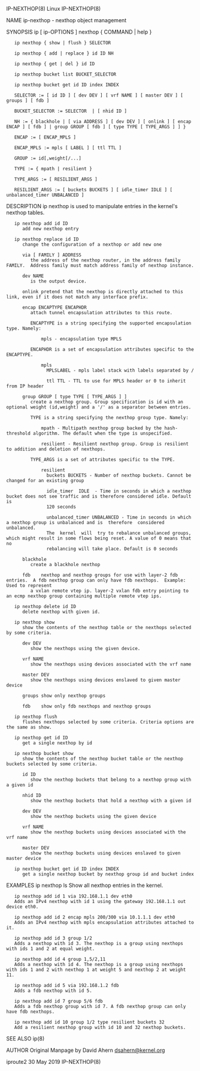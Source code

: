IP-NEXTHOP(8)								     Linux								 IP-NEXTHOP(8)

NAME
       ip-nexthop - nexthop object management

SYNOPSIS
       ip [ ip-OPTIONS ] nexthop  { COMMAND | help }

       ip nexthop { show | flush } SELECTOR

       ip nexthop { add | replace } id ID NH

       ip nexthop { get | del } id ID

       ip nexthop bucket list BUCKET_SELECTOR

       ip nexthop bucket get id ID index INDEX

       SELECTOR := [ id ID ] [ dev DEV ] [ vrf NAME ] [ master DEV ] [ groups ] [ fdb ]

       BUCKET_SELECTOR := SELECTOR  | [ nhid ID ]

       NH := { blackhole | [ via ADDRESS ] [ dev DEV ] [ onlink ] [ encap ENCAP ] [ fdb ] | group GROUP [ fdb ] [ type TYPE [ TYPE_ARGS ] ] }

       ENCAP := [ ENCAP_MPLS ]

       ENCAP_MPLS := mpls [ LABEL ] [ ttl TTL ]

       GROUP := id[,weight[/...]

       TYPE := { mpath | resilient }

       TYPE_ARGS := [ RESILIENT_ARGS ]

       RESILIENT_ARGS := [ buckets BUCKETS ] [ idle_timer IDLE ] [ unbalanced_timer UNBALANCED ]

DESCRIPTION
       ip nexthop is used to manipulate entries in the kernel's nexthop tables.

       ip nexthop add id ID
	      add new nexthop entry

       ip nexthop replace id ID
	      change the configuration of a nexthop or add new one

	      via [ FAMILY ] ADDRESS
		     the address of the nexthop router, in the address family FAMILY.  Address family must match address family of nexthop instance.

	      dev NAME
		     is the output device.

	      onlink pretend that the nexthop is directly attached to this link, even if it does not match any interface prefix.

	      encap ENCAPTYPE ENCAPHDR
		     attach tunnel encapsulation attributes to this route.

		     ENCAPTYPE is a string specifying the supported encapsulation type. Namely:

			     mpls - encapsulation type MPLS

		     ENCAPHDR is a set of encapsulation attributes specific to the ENCAPTYPE.

			     mpls
			       MPLSLABEL - mpls label stack with labels separated by /

			       ttl TTL - TTL to use for MPLS header or 0 to inherit from IP header

	      group GROUP [ type TYPE [ TYPE_ARGS ] ]
		     create a nexthop group. Group specification is id with an optional weight (id,weight) and a '/' as a separator between entries.

		     TYPE is a string specifying the nexthop group type. Namely:

			     mpath - Multipath nexthop group backed by the hash-threshold algorithm. The default when the type is unspecified.

			     resilient - Resilient nexthop group. Group is resilient to addition and deletion of nexthops.

		     TYPE_ARGS is a set of attributes specific to the TYPE.

			     resilient
			       buckets BUCKETS - Number of nexthop buckets. Cannot be changed for an existing group

			       idle_timer  IDLE	 - Time in seconds in which a nexthop bucket does not see traffic and is therefore considered idle. Default is
			       120 seconds

			       unbalanced_timer UNBALANCED - Time in seconds in which a nexthop group is unbalanced and is  therefore  considered  unbalanced.
			       The  kernel  will  try to rebalance unbalanced groups, which might result in some flows being reset. A value of 0 means that no
			       rebalancing will take place. Default is 0 seconds

	      blackhole
		     create a blackhole nexthop

	      fdb    nexthop and nexthop groups for use with layer-2 fdb entries.  A fdb nexthop group can only have fdb nexthops.  Example: Used to represent
		     a vxlan remote vtep ip. layer-2 vxlan fdb entry pointing to an ecmp nexthop group containing multiple remote vtep ips.

       ip nexthop delete id ID
	      delete nexthop with given id.

       ip nexthop show
	      show the contents of the nexthop table or the nexthops selected by some criteria.

	      dev DEV
		     show the nexthops using the given device.

	      vrf NAME
		     show the nexthops using devices associated with the vrf name

	      master DEV
		     show the nexthops using devices enslaved to given master device

	      groups show only nexthop groups

	      fdb    show only fdb nexthops and nexthop groups

       ip nexthop flush
	      flushes nexthops selected by some criteria. Criteria options are the same as show.

       ip nexthop get id ID
	      get a single nexthop by id

       ip nexthop bucket show
	      show the contents of the nexthop bucket table or the nexthop buckets selected by some criteria.

	      id ID
		     show the nexthop buckets that belong to a nexthop group with a given id

	      nhid ID
		     show the nexthop buckets that hold a nexthop with a given id

	      dev DEV
		     show the nexthop buckets using the given device

	      vrf NAME
		     show the nexthop buckets using devices associated with the vrf name

	      master DEV
		     show the nexthop buckets using devices enslaved to given master device

       ip nexthop bucket get id ID index INDEX
	      get a single nexthop bucket by nexthop group id and bucket index

EXAMPLES
       ip nexthop ls
	   Show all nexthop entries in the kernel.

       ip nexthop add id 1 via 192.168.1.1 dev eth0
	   Adds an IPv4 nexthop with id 1 using the gateway 192.168.1.1 out device eth0.

       ip nexthop add id 2 encap mpls 200/300 via 10.1.1.1 dev eth0
	   Adds an IPv4 nexthop with mpls encapsulation attributes attached to it.

       ip nexthop add id 3 group 1/2
	   Adds a nexthop with id 3. The nexthop is a group using nexthops with ids 1 and 2 at equal weight.

       ip nexthop add id 4 group 1,5/2,11
	   Adds a nexthop with id 4. The nexthop is a group using nexthops with ids 1 and 2 with nexthop 1 at weight 5 and nexthop 2 at weight 11.

       ip nexthop add id 5 via 192.168.1.2 fdb
	   Adds a fdb nexthop with id 5.

       ip nexthop add id 7 group 5/6 fdb
	   Adds a fdb nexthop group with id 7. A fdb nexthop group can only have fdb nexthops.

       ip nexthop add id 10 group 1/2 type resilient buckets 32
	   Add a resilient nexthop group with id 10 and 32 nexthop buckets.

SEE ALSO
       ip(8)

AUTHOR
       Original Manpage by David Ahern <dsahern@kernel.org>

iproute2								  30 May 2019								 IP-NEXTHOP(8)
